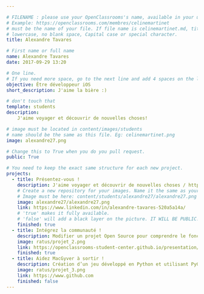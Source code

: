```yaml
---

# FILENAME : please use your OpenClassrooms's name, available in your url.
# Example: https://openclassrooms.com/membres/celinemartinet
# must be the name of your file. If file name is celinemartinet.md, title is celinemartinet.
# lowercase, no blank space, Capital case or special character.
title: Alexandre Tavares

# First name or full name
name: Alexandre Tavares
date: 2017-09-29 13:20

# One line.
# If you need more space, go to the next line and add 4 spaces on the left, as in 'description'.
objective: Être développeur iOS
short_description: J'aime la bière :)

# don't touch that
template: students
description:
    J'aime voyager et découvrir de nouvelles choses! 

# image must be located in content/images/students
# name should be the same as this file. Eg: celinemartinet.png
image: alexandre27.png

# Change this to True when you do you pull request.
public: True

# You need to keep the exact same structure for each new project.
projects:
  - title: Présentez-vous !
    description: J'aime voyager et découvrir de nouvelles choses / https://www.linkedin.com/in/alexandre-tavares-520a5a14a/
    # Create a new repository for your images. Name it the same as your nickname and profile picture.
    # Image must be here: content/students/alexandre27/alexandre27.png
    image: alexandre27/alexandre27.png
    link: https://www.linkedin.com/in/alexandre-tavares-520a5a14a/
    # 'true' makes it fully available.
    # 'false' will add a black layer on the picture. IT WILL BE PUBLIC!
    finished: true
  - title: Intégrez la communauté !
    description: Modifier un projet Open Source pour comprendre le fonctionnement de Git, de Github et des pull requests. 
    image: ratus/projet_2.png
    link: https://openclassrooms-student-center.github.io/presentation/students/ratus.html
    finished: true
  - title: Aidez MacGyver à sortir !
    description: Création d’un jeu développé en Python et utilisant PyGame.
    image: ratus/projet_3.png
    link: https://www.github.com
    finished: false
---
```

